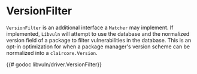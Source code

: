 # VersionFilter
`VersionFilter` is an additional interface a `Matcher` may implement.
If implemented, `Libvuln` will attempt to use the database and the normalized
version field of a package to filter vulnerabilities in the database. 
This is an opt-in optimization for when a package manager's version scheme can
be normalized into a `claircore.Version`. 

{{# godoc libvuln/driver.VersionFilter}}
